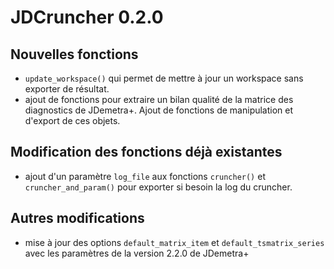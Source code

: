 # JDCruncher 0.2.0

## Nouvelles fonctions

 * `update_workspace()` qui permet de mettre à jour un workspace sans exporter de résultat.
 * ajout de fonctions pour extraire un bilan qualité de la matrice des diagnostics de JDemetra+. Ajout de fonctions de manipulation et d'export de ces objets.

## Modification des fonctions déjà existantes

 * ajout d'un paramètre `log_file` aux fonctions `cruncher()` et `cruncher_and_param()` pour exporter si besoin la log du cruncher.

## Autres modifications
 * mise à jour des options `default_matrix_item` et `default_tsmatrix_series` avec les paramètres de la version 2.2.0 de JDemetra+
